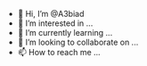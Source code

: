 - 👋 Hi, I’m @A3biad
- 👀 I’m interested in ...
- 🌱 I’m currently learning ...
- 💞️ I’m looking to collaborate on ...
- 📫 How to reach me ...

<!---
A3biad/A3biad is a ✨ special ✨ repository because its `README.md` (this file) appears on your GitHub profile.
You can click the Preview link to take a look at your changes.
--->

